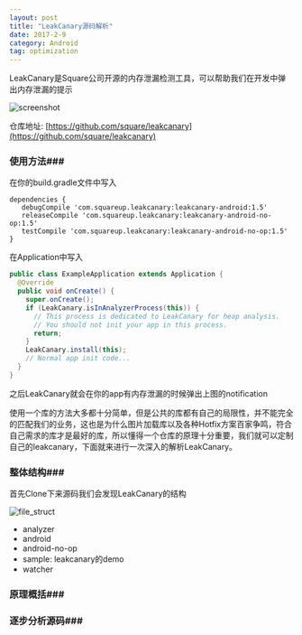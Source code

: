 ```yaml
---
layout: post
title: "LeakCanary源码解析"
date: 2017-2-9
category: Android
tag: optimization
---
```


LeakCanary是Square公司开源的内存泄漏检测工具，可以帮助我们在开发中弹出内存泄漏的提示

![screenshot](/Users/longlong/Desktop/leakcanary.png)

仓库地址: [https://github.com/square/leakcanary](https://github.com/square/leakcanary)

### 使用方法###

在你的build.gradle文件中写入

```gr
dependencies {
   debugCompile 'com.squareup.leakcanary:leakcanary-android:1.5'
   releaseCompile 'com.squareup.leakcanary:leakcanary-android-no-op:1.5'
   testCompile 'com.squareup.leakcanary:leakcanary-android-no-op:1.5'
}
```

在Application中写入

```java
public class ExampleApplication extends Application {
  @Override 
  public void onCreate() {
    super.onCreate();
    if (LeakCanary.isInAnalyzerProcess(this)) {
      // This process is dedicated to LeakCanary for heap analysis.
      // You should not init your app in this process.
      return;
    }
    LeakCanary.install(this);
    // Normal app init code...
  }
}
```

之后LeakCanary就会在你的app有内存泄漏的时候弹出上图的notification

使用一个库的方法大多都十分简单，但是公共的库都有自己的局限性，并不能完全的匹配我们的业务，这也是为什么图片加载库以及各种Hotfix方案百家争鸣，符合自己需求的库才是最好的库，所以懂得一个仓库的原理十分重要，我们就可以定制自己的leakcanary，下面就来进行一次深入的解析LeakCanary。

### 整体结构###

首先Clone下来源码我们会发现LeakCanary的结构

![file_struct](/Users/longlong/Desktop/file_struct.png)

- analyzer
- android
- android-no-op
- sample: leakcanary的demo
- watcher

### 原理概括###

### 逐步分析源码###
